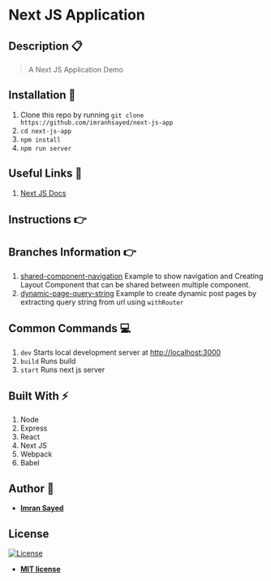 # Next JS Application

## Description :clipboard:
> A Next JS Application Demo

## Installation :wrench:

1. Clone this repo by running `git clone https://github.com/imranhsayed/next-js-app`
2. `cd next-js-app`
3. `npm install`
4. `npm run server`

## Useful Links :link:

1. [Next JS Docs](https://nextjs.org/learn/basics/getting-started/setup)

## Instructions :point_right:

## Branches Information :point_right:

1. [shared-component-navigation](https://github.com/imranhsayed/next-js-app/tree/shared-component-navigation) Example to show navigation and Creating Layout Component that can be shared between multiple component.
1. [dynamic-page-query-string](https://github.com/imranhsayed/next-js-app/tree/dynamic-page-query-string) Example to create dynamic post pages by extracting query string from url using `withRouter`

## Common Commands :computer:

1. `dev` Starts local development server at [http://localhost:3000](http://localhost:3000)
2. `build` Runs build
3. `start` Runs next js server

## Built With :zap:

1. Node
2. Express
3. React
4. Next JS
5. Webpack
6. Babel

## Author :bust_in_silhouette:

* **[Imran Sayed](https://codeytek.com)**

## License

[![License](http://img.shields.io/:license-mit-blue.svg?style=flat-square)](http://badges.mit-license.org)

- **[MIT license](http://opensource.org/licenses/mit-license.php)**
